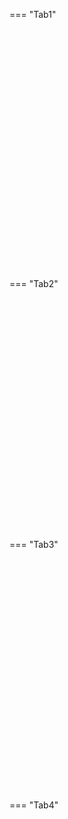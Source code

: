 === "Tab1"
  <div style="width: 100%; height: 400px">
    <logic-editor mode="design" showonly="and or not xor">
      <script type="application/json">
        {
        "v": 2,
        "in": [{"pos": [150, 210], "id": 7, "name": "Clock (horloge)", "val": 0, "isPushButton": true}],
        "components": [{"type": "counter", "pos": [230, 80], "in": [0, 1], "out": [2, 3, 4, 5, 6], "count": 4}],
        "wires": [[7, 0]]
        }
      </script>
    </logic-editor>
  </div>
=== "Tab2"
  <div style="width: 100%; height: 400px">
    <logic-editor mode="design" showonly="and or not xor">
      <script type="application/json">
        {
        "v": 2,
        "in": [{"pos": [150, 210], "id": 7, "name": "Clock (horloge)", "val": 0, "isPushButton": true}],
        "components": [{"type": "counter", "pos": [230, 80], "in": [0, 1], "out": [2, 3, 4, 5, 6], "count": 4}],
        "wires": [[7, 0]]
        }
      </script>
    </logic-editor>
  </div>
=== "Tab3"
  <div style="width: 100%; height: 400px">
    <logic-editor mode="design" showonly="and or not xor">
      <script type="application/json">
        {
        "v": 2,
        "in": [{"pos": [150, 210], "id": 7, "name": "Clock (horloge)", "val": 0, "isPushButton": true}],
        "components": [{"type": "counter", "pos": [230, 80], "in": [0, 1], "out": [2, 3, 4, 5, 6], "count": 4}],
        "wires": [[7, 0]]
        }
      </script>
    </logic-editor>
  </div>
=== "Tab4"
  <div style="width: 100%; height: 400px">
    <logic-editor mode="design" showonly="and or not xor">
      <script type="application/json">
        {
        "v": 2,
        "in": [{"pos": [150, 210], "id": 7, "name": "Clock (horloge)", "val": 0, "isPushButton": true}],
        "components": [{"type": "counter", "pos": [230, 80], "in": [0, 1], "out": [2, 3, 4, 5, 6], "count": 4}],
        "wires": [[7, 0]]
        }
      </script>
    </logic-editor>
  </div>
